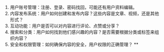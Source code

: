 1. 用户账号管理：注册、登录、密码找回，可能还有用户资料编辑。
2. 内容发布系统：用户如何创建和发布内容？这些内容是文章、视频，还是其他形式？
3. 互动功能：用户是否可以对内容进行评论、点赞或分享？
4. 搜索和分类：用户如何找到他们感兴趣的内容？是否需要根据分类或标签来组织内容？
5. 安全和权限管理：如何确保内容的安全，用户权限的正确管理？
**